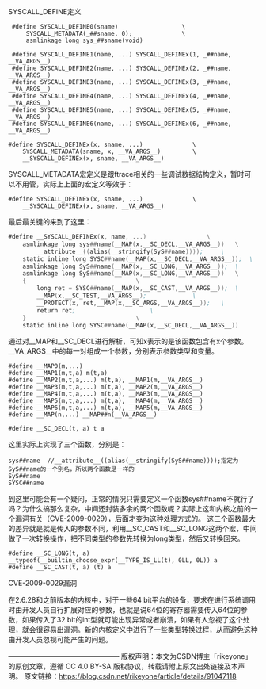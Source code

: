 SYSCALL_DEFINE定义


```assembly
 #define SYSCALL_DEFINE0(sname)                  \
     SYSCALL_METADATA(_##sname, 0);              \
     asmlinkage long sys_##sname(void)

 #define SYSCALL_DEFINE1(name, ...) SYSCALL_DEFINEx(1, _##name, __VA_ARGS__)
 #define SYSCALL_DEFINE2(name, ...) SYSCALL_DEFINEx(2, _##name, __VA_ARGS__)
 #define SYSCALL_DEFINE3(name, ...) SYSCALL_DEFINEx(3, _##name, __VA_ARGS__)
 #define SYSCALL_DEFINE4(name, ...) SYSCALL_DEFINEx(4, _##name, __VA_ARGS__)
 #define SYSCALL_DEFINE5(name, ...) SYSCALL_DEFINEx(5, _##name, __VA_ARGS__)
 #define SYSCALL_DEFINE6(name, ...) SYSCALL_DEFINEx(6, _##name, __VA_ARGS__)
```



```assembly
#define SYSCALL_DEFINEx(x, sname, ...)              \
    SYSCALL_METADATA(sname, x, __VA_ARGS__)         \
    __SYSCALL_DEFINEx(x, sname, __VA_ARGS__)
```

SYSCALL_METADATA宏定义是跟ftrace相关的一些调试数据结构定义，暂时可以不用管，实际上上面的宏定义等效于：



```assembly
#define SYSCALL_DEFINEx(x, sname, ...)              \
    __SYSCALL_DEFINEx(x, sname, __VA_ARGS__)
```

最后最关键的来到了这里：



```asm
#define __SYSCALL_DEFINEx(x, name, ...)                 \
    asmlinkage long sys##name(__MAP(x,__SC_DECL,__VA_ARGS__))   \
        __attribute__((alias(__stringify(SyS##name))));     \
    static inline long SYSC##name(__MAP(x,__SC_DECL,__VA_ARGS__));  \
    asmlinkage long SyS##name(__MAP(x,__SC_LONG,__VA_ARGS__));  \
    asmlinkage long SyS##name(__MAP(x,__SC_LONG,__VA_ARGS__))   \
    {                               \
        long ret = SYSC##name(__MAP(x,__SC_CAST,__VA_ARGS__));  \
        __MAP(x,__SC_TEST,__VA_ARGS__);             \
        __PROTECT(x, ret,__MAP(x,__SC_ARGS,__VA_ARGS__));   \
        return ret;                     \
    }                               \
    static inline long SYSC##name(__MAP(x,__SC_DECL,__VA_ARGS__))
```

通过对__MAP和__SC_DECL进行解析，可知x表示的是该函数包含有x个参数。__VA_ARGS__中的每一对组成一个参数，分别表示参数类型和变量。



```assembly
#define __MAP0(m,...)
#define __MAP1(m,t,a) m(t,a)
#define __MAP2(m,t,a,...) m(t,a), __MAP1(m,__VA_ARGS__)
#define __MAP3(m,t,a,...) m(t,a), __MAP2(m,__VA_ARGS__)
#define __MAP4(m,t,a,...) m(t,a), __MAP3(m,__VA_ARGS__)
#define __MAP5(m,t,a,...) m(t,a), __MAP4(m,__VA_ARGS__)
#define __MAP6(m,t,a,...) m(t,a), __MAP5(m,__VA_ARGS__)
#define __MAP(n,...) __MAP##n(__VA_ARGS__)

#define __SC_DECL(t, a) t a
```

这里实际上实现了三个函数，分别是：



```assembly
sys##name  //__attribute__((alias(__stringify(SyS##name))));指定为SyS##name的一个别名，所以两个函数是一样的
SyS##name
SYSC##name
```

到这里可能会有一个疑问，正常的情况只需要定义一个函数sys##name不就行了吗？为什么搞那么复杂，中间还封装多余的两个函数呢？实际上这和内核之前的一个漏洞有关（CVE-2009-0029），后面才变为这种处理方式的。
这三个函数最大的差异就是就是传入的参数不同，利用__SC_CAST和__SC_LONG这两个宏，中间做了一次转换操作，把不同类型的参数先转换为long类型，然后又转换回来。



```assembly
#define __SC_LONG(t, a) __typeof(__builtin_choose_expr(__TYPE_IS_LL(t), 0LL, 0L)) a
#define __SC_CAST(t, a) (t) a
```

CVE-2009-0029漏洞

在2.6.28和之前版本的内核中，对于一些64 bit平台的设备，要求在进行系统调用时由开发人员自行扩展对应的参数，也就是说64位的寄存器需要传入64位的参数，如果传入了32 bit的int型就可能出现异常或者崩溃，如果有人忽视了这个处理，就会很容易出漏洞。新的内核定义中进行了一些类型转换过程，从而避免这种由开发人员忽视可能产生的问题。

————————————————
版权声明：本文为CSDN博主「rikeyone」的原创文章，遵循 CC 4.0 BY-SA 版权协议，转载请附上原文出处链接及本声明。
原文链接：https://blog.csdn.net/rikeyone/article/details/91047118
